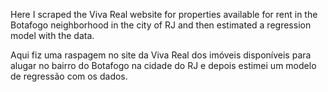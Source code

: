 Here I scraped the Viva Real website for properties available for rent in the Botafogo neighborhood in the city of RJ and then estimated a regression model with the data.

Aqui fiz uma raspagem no site da Viva Real dos imóveis disponíveis para alugar no bairro do Botafogo na cidade do RJ e depois estimei um modelo de regressão com os dados.
